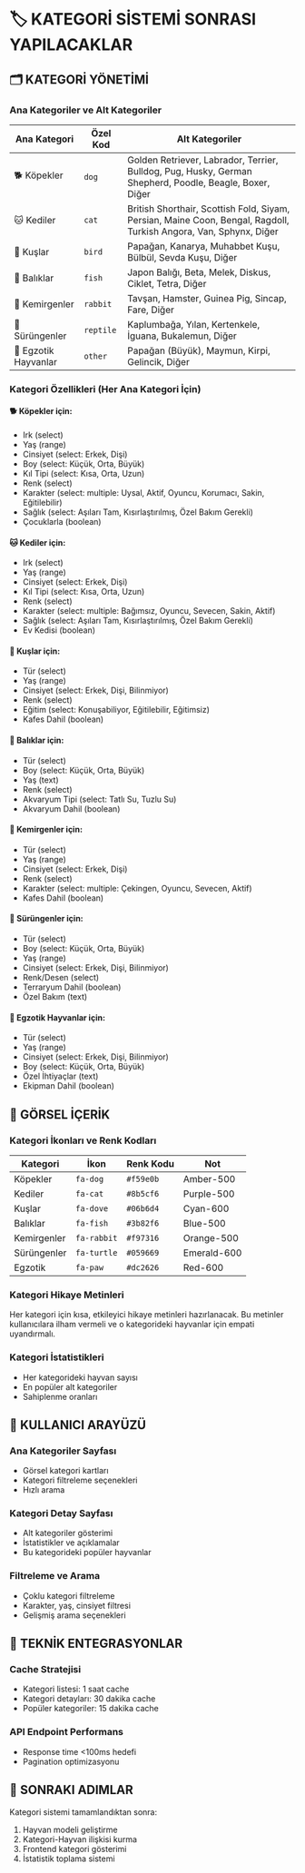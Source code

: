 # 🏷️ KATEGORİ SİSTEMİ SONRASI YAPILACAKLAR

## 🗂️ KATEGORİ YÖNETİMİ

### Ana Kategoriler ve Alt Kategoriler

| Ana Kategori | Özel Kod | Alt Kategoriler |
|--------------|----------|----------------|
| 🐕 Köpekler | `dog` | Golden Retriever, Labrador, Terrier, Bulldog, Pug, Husky, German Shepherd, Poodle, Beagle, Boxer, Diğer |
| 🐱 Kediler | `cat` | British Shorthair, Scottish Fold, Siyam, Persian, Maine Coon, Bengal, Ragdoll, Turkish Angora, Van, Sphynx, Diğer |
| 🦜 Kuşlar | `bird` | Papağan, Kanarya, Muhabbet Kuşu, Bülbül, Sevda Kuşu, Diğer |
| 🐠 Balıklar | `fish` | Japon Balığı, Beta, Melek, Diskus, Ciklet, Tetra, Diğer |
| 🐹 Kemirgenler | `rabbit` | Tavşan, Hamster, Guinea Pig, Sincap, Fare, Diğer |
| 🦎 Sürüngenler | `reptile` | Kaplumbağa, Yılan, Kertenkele, İguana, Bukalemun, Diğer |
| 🦔 Egzotik Hayvanlar | `other` | Papağan (Büyük), Maymun, Kirpi, Gelincik, Diğer |

### Kategori Özellikleri (Her Ana Kategori İçin)

#### 🐕 Köpekler için:
- Irk (select)
- Yaş (range)
- Cinsiyet (select: Erkek, Dişi)
- Boy (select: Küçük, Orta, Büyük)
- Kıl Tipi (select: Kısa, Orta, Uzun)
- Renk (select)
- Karakter (select: multiple: Uysal, Aktif, Oyuncu, Korumacı, Sakin, Eğitilebilir)
- Sağlık (select: Aşıları Tam, Kısırlaştırılmış, Özel Bakım Gerekli)
- Çocuklarla (boolean)

#### 🐱 Kediler için:
- Irk (select)
- Yaş (range)
- Cinsiyet (select: Erkek, Dişi)
- Kıl Tipi (select: Kısa, Orta, Uzun)
- Renk (select)
- Karakter (select: multiple: Bağımsız, Oyuncu, Sevecen, Sakin, Aktif)
- Sağlık (select: Aşıları Tam, Kısırlaştırılmış, Özel Bakım Gerekli)
- Ev Kedisi (boolean)

#### 🦜 Kuşlar için:
- Tür (select)
- Yaş (range)
- Cinsiyet (select: Erkek, Dişi, Bilinmiyor)
- Renk (select)
- Eğitim (select: Konuşabiliyor, Eğitilebilir, Eğitimsiz)
- Kafes Dahil (boolean)

#### 🐠 Balıklar için:
- Tür (select)
- Boy (select: Küçük, Orta, Büyük)
- Yaş (text)
- Renk (select)
- Akvaryum Tipi (select: Tatlı Su, Tuzlu Su)
- Akvaryum Dahil (boolean)

#### 🐹 Kemirgenler için:
- Tür (select)
- Yaş (range)
- Cinsiyet (select: Erkek, Dişi)
- Renk (select)
- Karakter (select: multiple: Çekingen, Oyuncu, Sevecen, Aktif)
- Kafes Dahil (boolean)

#### 🦎 Sürüngenler için:
- Tür (select)
- Boy (select: Küçük, Orta, Büyük)
- Yaş (range)
- Cinsiyet (select: Erkek, Dişi, Bilinmiyor)
- Renk/Desen (select)
- Terraryum Dahil (boolean)
- Özel Bakım (text)

#### 🦔 Egzotik Hayvanlar için:
- Tür (select)
- Yaş (range)
- Cinsiyet (select: Erkek, Dişi, Bilinmiyor)
- Boy (select: Küçük, Orta, Büyük)
- Özel İhtiyaçlar (text)
- Ekipman Dahil (boolean)

## 🎨 GÖRSEL İÇERİK

### Kategori İkonları ve Renk Kodları

| Kategori | İkon | Renk Kodu | Not |
|----------|------|-----------|-----|
| Köpekler | `fa-dog` | `#f59e0b` | Amber-500 |
| Kediler | `fa-cat` | `#8b5cf6` | Purple-500 |
| Kuşlar | `fa-dove` | `#06b6d4` | Cyan-600 |
| Balıklar | `fa-fish` | `#3b82f6` | Blue-500 |
| Kemirgenler | `fa-rabbit` | `#f97316` | Orange-500 |
| Sürüngenler | `fa-turtle` | `#059669` | Emerald-600 |
| Egzotik | `fa-paw` | `#dc2626` | Red-600 |

### Kategori Hikaye Metinleri

Her kategori için kısa, etkileyici hikaye metinleri hazırlanacak. Bu metinler kullanıcılara ilham vermeli ve o kategorideki hayvanlar için empati uyandırmalı.

### Kategori İstatistikleri

- Her kategorideki hayvan sayısı
- En popüler alt kategoriler
- Sahiplenme oranları

## 📱 KULLANICI ARAYÜZÜ

### Ana Kategoriler Sayfası
- Görsel kategori kartları
- Kategori filtreleme seçenekleri
- Hızlı arama

### Kategori Detay Sayfası
- Alt kategoriler gösterimi  
- İstatistikler ve açıklamalar
- Bu kategorideki popüler hayvanlar

### Filtreleme ve Arama 
- Çoklu kategori filtreleme
- Karakter, yaş, cinsiyet filtresi
- Gelişmiş arama seçenekleri

## 🔧 TEKNİK ENTEGRASYONLAR

### Cache Stratejisi
- Kategori listesi: 1 saat cache
- Kategori detayları: 30 dakika cache
- Popüler kategoriler: 15 dakika cache

### API Endpoint Performans
- Response time <100ms hedefi
- Pagination optimizasyonu

## 🔄 SONRAKI ADIMLAR

Kategori sistemi tamamlandıktan sonra:
1. Hayvan modeli geliştirme
2. Kategori-Hayvan ilişkisi kurma
3. Frontend kategori gösterimi
4. İstatistik toplama sistemi
